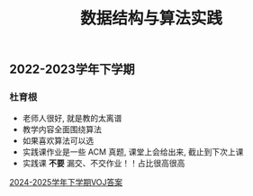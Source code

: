 ﻿---
title: 数据结构与算法实践
description: "课程代码: SE1208"
---


## 2022-2023学年下学期

### 杜育根

- 老师人很好, 就是教的太离谱
- 教学内容全面围绕算法
- 如果喜欢算法可以选
- 实践课作业是一些 ACM 真题, 课堂上会给出来, 截止到下次上课
- 实践课 **不要** 漏交、不交作业！！占比很高很高

[2024-2025学年下学期VOJ答案](https://drive.vanillaaaa.org/SharedCourses/软件工程学院/数据结构与算法实践/杜育根)
